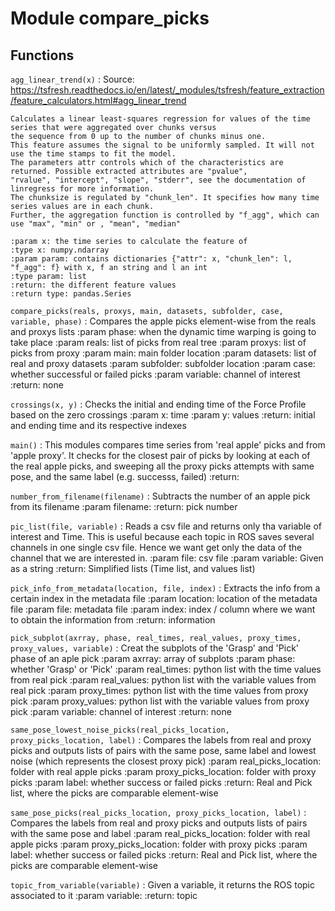 Module compare_picks
====================

Functions
---------

    
`agg_linear_trend(x)`
:   Source: https://tsfresh.readthedocs.io/en/latest/_modules/tsfresh/feature_extraction/feature_calculators.html#agg_linear_trend
    
    Calculates a linear least-squares regression for values of the time series that were aggregated over chunks versus
    the sequence from 0 up to the number of chunks minus one.
    This feature assumes the signal to be uniformly sampled. It will not use the time stamps to fit the model.
    The parameters attr controls which of the characteristics are returned. Possible extracted attributes are "pvalue",
    "rvalue", "intercept", "slope", "stderr", see the documentation of linregress for more information.
    The chunksize is regulated by "chunk_len". It specifies how many time series values are in each chunk.
    Further, the aggregation function is controlled by "f_agg", which can use "max", "min" or , "mean", "median"
    
    :param x: the time series to calculate the feature of
    :type x: numpy.ndarray
    :param param: contains dictionaries {"attr": x, "chunk_len": l, "f_agg": f} with x, f an string and l an int
    :type param: list
    :return: the different feature values
    :return type: pandas.Series

    
`compare_picks(reals, proxys, main, datasets, subfolder, case, variable, phase)`
:   Compares the apple picks element-wise from the reals and proxys lists
    :param phase: when the dynamic time warping is going to take place
    :param reals: list of picks from real tree
    :param proxys: list of picks from proxy
    :param main: main folder location
    :param datasets: list of real and proxy datasets
    :param subfolder: subfolder location
    :param case: whether successful or failed picks
    :param variable: channel of interest
    :return: none

    
`crossings(x, y)`
:   Checks the initial and ending time of the Force Profile based on the zero crossings
    :param x: time
    :param y: values
    :return: initial and ending time and its respective indexes

    
`main()`
:   This modules compares time series from 'real apple' picks and from 'apple proxy'.
    It checks for the closest pair of picks by looking at each of the real apple picks, and sweeping all the
    proxy picks attempts with same pose, and the same label (e.g. successs, failed)
    :return:

    
`number_from_filename(filename)`
:   Subtracts the number of an apple pick from its filename
    :param filename:
    :return: pick number

    
`pic_list(file, variable)`
:   Reads a csv file and returns only tha variable of interest and Time.
    This is useful because each topic in ROS saves several channels in one single csv file. Hence we want get only the
    data of the channel that we are interested in.
    :param file: csv file
    :param variable: Given as a string
    :return: Simplified lists (Time list, and values list)

    
`pick_info_from_metadata(location, file, index)`
:   Extracts the info from a certain index in the metadata file
    :param location: location of the metadata file
    :param file: metadata file
    :param index: index / column where we want to obtain the information from
    :return: information

    
`pick_subplot(axrray, phase, real_times, real_values, proxy_times, proxy_values, variable)`
:   Creat the subplots of the 'Grasp' and 'Pick' phase of an aple pick
    :param axrray: array of subplots
    :param phase: whether 'Grasp' or 'Pick'
    :param real_times: python list with the time values from real pick
    :param real_values: python list with the variable values from real pick
    :param proxy_times: python list with the time values from proxy pick
    :param proxy_values: python list with the variable values from proxy pick
    :param variable: channel of interest
    :return: none

    
`same_pose_lowest_noise_picks(real_picks_location, proxy_picks_location, label)`
:   Compares the labels from real and proxy picks and outputs lists of pairs with the same pose, same label and lowest
    noise (which represents the closest proxy pick)
    :param real_picks_location: folder with real apple picks
    :param proxy_picks_location: folder with proxy picks
    :param label: whether success or failed picks
    :return: Real and Pick list, where the picks are comparable element-wise

    
`same_pose_picks(real_picks_location, proxy_picks_location, label)`
:   Compares the labels from real and proxy picks and outputs lists of pairs with the same pose and label
    :param real_picks_location: folder with real apple picks
    :param proxy_picks_location: folder with proxy picks
    :param label: whether success or failed picks
    :return: Real and Pick list, where the picks are comparable element-wise

    
`topic_from_variable(variable)`
:   Given a variable, it returns the ROS topic associated to it
    :param variable:
    :return: topic